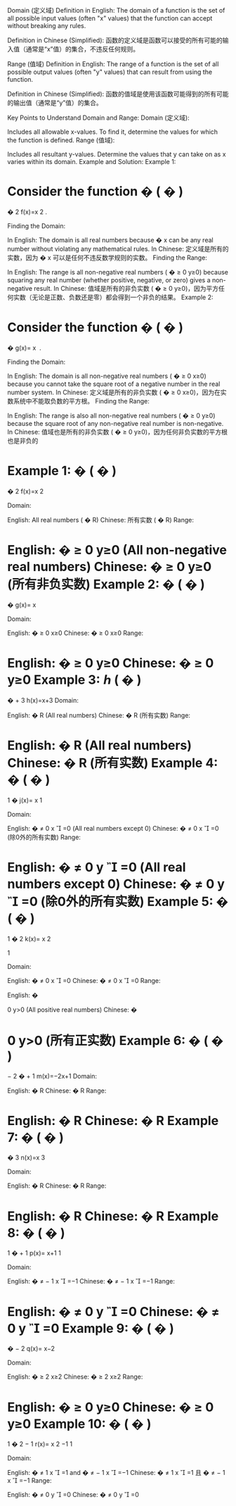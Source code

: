 Domain (定义域)
Definition in English:
The domain of a function is the set of all possible input values (often "x" values) that the function can accept without breaking any rules.

Definition in Chinese (Simplified):
函数的定义域是函数可以接受的所有可能的输入值（通常是“x”值）的集合，不违反任何规则。

Range (值域)
Definition in English:
The range of a function is the set of all possible output values (often "y" values) that can result from using the function.

Definition in Chinese (Simplified):
函数的值域是使用该函数可能得到的所有可能的输出值（通常是“y”值）的集合。

Key Points to Understand Domain and Range:
Domain (定义域):

Includes all allowable x-values.
To find it, determine the values for which the function is defined.
Range (值域):

Includes all resultant y-values.
Determine the values that y can take on as x varies within its domain.
Example and Solution:
Example 1:

Consider the function 
�
(
�
)
=
�
2
f(x)=x 
2
 .

Finding the Domain:

In English: The domain is all real numbers because 
�
x can be any real number without violating any mathematical rules.
In Chinese: 定义域是所有的实数，因为 
�
x 可以是任何不违反数学规则的实数。
Finding the Range:

In English: The range is all non-negative real numbers (
�
≥
0
y≥0) because squaring any real number (whether positive, negative, or zero) gives a non-negative result.
In Chinese: 值域是所有的非负实数 (
�
≥
0
y≥0)，因为平方任何实数（无论是正数、负数还是零）都会得到一个非负的结果。
Example 2:

Consider the function 
�
(
�
)
=
�
g(x)= 
x
​
 .

Finding the Domain:

In English: The domain is all non-negative real numbers (
�
≥
0
x≥0) because you cannot take the square root of a negative number in the real number system.
In Chinese: 定义域是所有的非负实数 (
�
≥
0
x≥0)，因为在实数系统中不能取负数的平方根。
Finding the Range:

In English: The range is also all non-negative real numbers (
�
≥
0
y≥0) because the square root of any non-negative real number is non-negative.
In Chinese: 值域也是所有的非负实数 (
�
≥
0
y≥0)，因为任何非负实数的平方根也是非负的

Example 1: 
�
(
�
)
=
�
2
f(x)=x 
2
 
Domain:

English: All real numbers (
�
R)
Chinese: 所有实数 (
�
R)
Range:

English: 
�
≥
0
y≥0 (All non-negative real numbers)
Chinese: 
�
≥
0
y≥0 (所有非负实数)
Example 2: 
�
(
�
)
=
�
g(x)= 
x
​
 
Domain:

English: 
�
≥
0
x≥0
Chinese: 
�
≥
0
x≥0
Range:

English: 
�
≥
0
y≥0
Chinese: 
�
≥
0
y≥0
Example 3: 
ℎ
(
�
)
=
�
+
3
h(x)=x+3
Domain:

English: 
�
R (All real numbers)
Chinese: 
�
R (所有实数)
Range:

English: 
�
R (All real numbers)
Chinese: 
�
R (所有实数)
Example 4: 
�
(
�
)
=
1
�
j(x)= 
x
1
​
 
Domain:

English: 
�
≠
0
x

=0 (All real numbers except 0)
Chinese: 
�
≠
0
x

=0 (除0外的所有实数)
Range:

English: 
�
≠
0
y

=0 (All real numbers except 0)
Chinese: 
�
≠
0
y

=0 (除0外的所有实数)
Example 5: 
�
(
�
)
=
1
�
2
k(x)= 
x 
2
 
1
​
 
Domain:

English: 
�
≠
0
x

=0
Chinese: 
�
≠
0
x

=0
Range:

English: 
�
>
0
y>0 (All positive real numbers)
Chinese: 
�
>
0
y>0 (所有正实数)
Example 6: 
�
(
�
)
=
−
2
�
+
1
m(x)=−2x+1
Domain:

English: 
�
R
Chinese: 
�
R
Range:

English: 
�
R
Chinese: 
�
R
Example 7: 
�
(
�
)
=
�
3
n(x)=x 
3
 
Domain:

English: 
�
R
Chinese: 
�
R
Range:

English: 
�
R
Chinese: 
�
R
Example 8: 
�
(
�
)
=
1
�
+
1
p(x)= 
x+1
1
​
 
Domain:

English: 
�
≠
−
1
x

=−1
Chinese: 
�
≠
−
1
x

=−1
Range:

English: 
�
≠
0
y

=0
Chinese: 
�
≠
0
y

=0
Example 9: 
�
(
�
)
=
�
−
2
q(x)= 
x−2
​
 
Domain:

English: 
�
≥
2
x≥2
Chinese: 
�
≥
2
x≥2
Range:

English: 
�
≥
0
y≥0
Chinese: 
�
≥
0
y≥0
Example 10: 
�
(
�
)
=
1
�
2
−
1
r(x)= 
x 
2
 −1
1
​
 
Domain:

English: 
�
≠
1
x

=1 and 
�
≠
−
1
x

=−1
Chinese: 
�
≠
1
x

=1 且 
�
≠
−
1
x

=−1
Range:

English: 
�
≠
0
y

=0
Chinese: 
�
≠
0
y

=0
